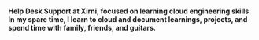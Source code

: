 #### Help Desk Support at Xirni, focused on learning cloud engineering skills. In my spare time, I learn to cloud and document learnings, projects, and spend time with family, friends, and guitars.

